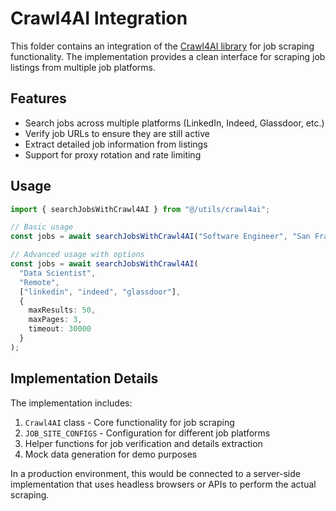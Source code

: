 
# Crawl4AI Integration

This folder contains an integration of the [Crawl4AI library](https://github.com/unclecode/crawl4ai) for job scraping functionality. The implementation provides a clean interface for scraping job listings from multiple job platforms.

## Features

- Search jobs across multiple platforms (LinkedIn, Indeed, Glassdoor, etc.)
- Verify job URLs to ensure they are still active
- Extract detailed job information from listings
- Support for proxy rotation and rate limiting

## Usage

```typescript
import { searchJobsWithCrawl4AI } from "@/utils/crawl4ai";

// Basic usage
const jobs = await searchJobsWithCrawl4AI("Software Engineer", "San Francisco");

// Advanced usage with options
const jobs = await searchJobsWithCrawl4AI(
  "Data Scientist", 
  "Remote",
  ["linkedin", "indeed", "glassdoor"],
  {
    maxResults: 50,
    maxPages: 3,
    timeout: 30000
  }
);
```

## Implementation Details

The implementation includes:

1. `Crawl4AI` class - Core functionality for job scraping
2. `JOB_SITE_CONFIGS` - Configuration for different job platforms
3. Helper functions for job verification and details extraction
4. Mock data generation for demo purposes

In a production environment, this would be connected to a server-side implementation that uses headless browsers or APIs to perform the actual scraping.
